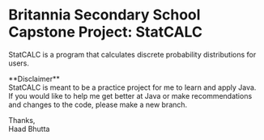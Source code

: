 # Britannia Secondary School Capstone Project: StatCALC
StatCALC is a program that calculates discrete probability distributions for users. 

<p>**Disclaimer**<br>
StatCALC is meant to be a practice project for me to learn and apply Java.<br>
If you would like to help me get better at Java or make recommendations and changes to the code, please make a new branch.</p>

<p>Thanks,<br>
Haad Bhutta</p>
